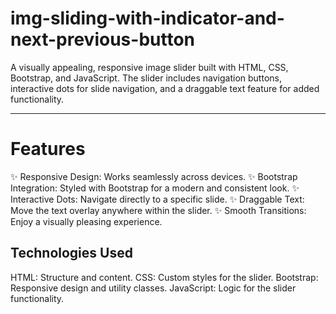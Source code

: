 # img-sliding-with-indicator-and-next-previous-button
A visually appealing, responsive image slider built with HTML, CSS, Bootstrap, and JavaScript. The slider includes navigation buttons, interactive dots for slide navigation, and a draggable text feature for added functionality.
<hr>
<h1>Features</h1>
✨ Responsive Design: Works seamlessly across devices.
✨ Bootstrap Integration: Styled with Bootstrap for a modern and consistent look.
✨ Interactive Dots: Navigate directly to a specific slide.
✨ Draggable Text: Move the text overlay anywhere within the slider.
✨ Smooth Transitions: Enjoy a visually pleasing experience.

<h2>Technologies Used</h2>
HTML: Structure and content.
CSS: Custom styles for the slider.
Bootstrap: Responsive design and utility classes.
JavaScript: Logic for the slider functionality.